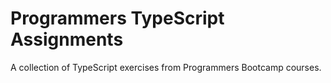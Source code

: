 # Programmers TypeScript Assignments

A collection of TypeScript exercises from Programmers Bootcamp courses.
